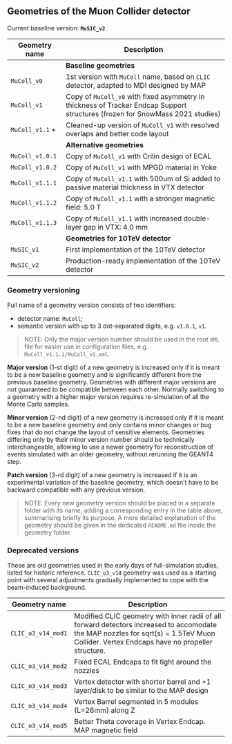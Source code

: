 ## Geometries of the Muon Collider detector

Current baseline version: **`MuSIC_v2`**

| Geometry name             | Description |
|---------------------------|-------------|
|                           | **Baseline geometries** |
| `MuColl_v0`               | 1st version with `MuColl` name, based on `CLIC` detector, adapted to MDI designed by MAP |
| `MuColl_v1`               | Copy of `MuColl_v0` with fixed asymmetry in thickness of Tracker Endcap Support structures (frozen for SnowMass 2021 studies) |
| `MuColl_v1.1` +           | Cleaned-up version of `MuColl_v1` with resolved overlaps and better code layout |
|                           | **Alternative geometries** |
| `MuColl_v1.0.1`           | Copy of `MuColl_v1` with Crilin design of ECAL |
| `MuColl_v1.0.2`           | Copy of `MuColl_v1` with MPGD material in Yoke |
| `MuColl_v1.1.1`           | Copy of `MuColl_v1.1` with 500um of Si added to passive material thickness in VTX detector |
| `MuColl_v1.1.2`           | Copy of `MuColl_v1.1` with a stronger magnetic field: 5.0 T |
| `MuColl_v1.1.3`           | Copy of `MuColl_v1.1` with increased double-layer gap in VTX: 4.0 mm |
|                           | **Geometries for 10TeV detector** |
| `MuSIC_v1`                | First implementation of the 10TeV detector |
| `MuSIC_v2`                | Production-ready implementation of the 10TeV detector |

### Geometry versioning

Full name of a geometry version consists of two identifiers:
* detector name: `MuColl`;
* semantic version with up to 3 dot-separated digits, e.g. `v1.0.1`, `v1`.

> NOTE: Only the major version number should be used in the root `XML` file for easier use in configuration files, e.g. `MuColl_v1.1.1/MuColl_v1.xml`.

**Major version** (1-st digit) of a new geometry is increased only if it is meant to be a new baseline geometry and is significantly different from the previous baseline geometry.
Geometries with different major versions are not guaranteed to be compatible between each other.
Normally switching to a geometry with a higher major version requires re-simulation of all the Monte Carlo samples.

**Minor version** (2-nd digit) of a new geometry is increased only if it is meant to be a new baseline geometry and only contains minor changes or bug fixes that do not change the layout of sensitive elements.
Geometries differing only by their minor version number should be technically interchangeable, allowing to use a newer geometry for reconstruction of events simulated with an older geometry, without rerunning the GEANT4 step.

**Patch version** (3-rd digit) of a new geometry is increased if it is an experimental variation of the baseline geometry, which doesn't have to be backward compatible with any previous version.

> NOTE: Every new geometry version should be placed in a separate folder with its name, adding a corresponding entry in the table above, summarising briefly its purpose.
> A more detailed explanation of the geometry should be given in the dedicated `README.md` file inside the geometry folder.


### Deprecated versions

These are old geometries used in the early days of full-simulation studies, listed for historic reference.
`CLIC_o3_v14` geometry was used as a starting point with several adjustments gradually implemented to cope with the beam-induced background.

| Geometry name             | Description |
|---------------------------|-------------|
| `CLIC_o3_v14_mod1`        | Modified CLIC geometry with inner radii of all forward detectors increased to accomodate the MAP nozzles for sqrt(s) = 1.5TeV Muon Collider. Vertex Endcaps have no propeller structure. |
| `CLIC_o3_v14_mod2`        | Fixed ECAL Endcaps to fit tight around the nozzles |
| `CLIC_o3_v14_mod3`        | Vertex detector with shorter barrel and +1 layer/disk to be similar to the MAP design |
| `CLIC_o3_v14_mod4`        | Vertex Barrel segmented in 5 modules (L=26mm) along Z |
| `CLIC_o3_v14_mod5`        | Better Theta coverage in Vertex Endcap. MAP magnetic field |
